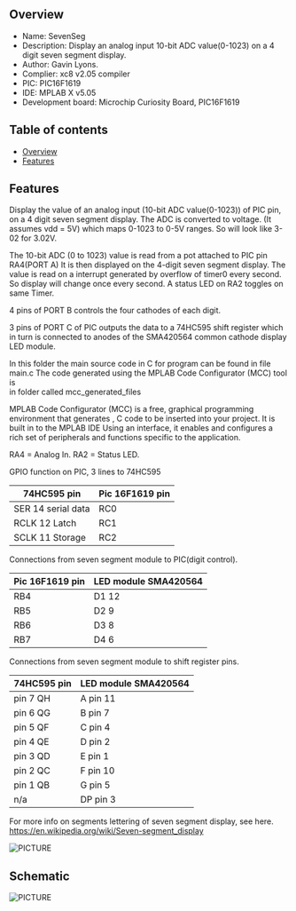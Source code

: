 
Overview
--------------------------------------------
* Name: SevenSeg 
* Description: Display an analog input 10-bit ADC value(0-1023)
on a 4 digit seven segment display.
* Author: Gavin Lyons.
* Complier: xc8 v2.05 compiler
* PIC: PIC16F1619 
* IDE:  MPLAB X v5.05
* Development board: Microchip Curiosity Board, PIC16F1619

Table of contents
---------------------------

  * [Overview](#overview)
  * [Features](#features)

Features
----------------------

Display the value of an analog input (10-bit ADC value(0-1023)) of PIC pin,
on a 4 digit seven segment display. The ADC is converted to voltage.
(It assumes vdd  = 5V) which maps 0-1023 to 0-5V ranges. So will look like 3-02 
for 3.02V.

The 10-bit ADC (0 to 1023) value is read from a pot attached to PIC pin RA4(PORT A)
It is then displayed on the 4-digit seven segment display.
The value is read on a interrupt generated by overflow of timer0 every second.
So display will change once every second.
A status LED on RA2 toggles on same Timer.

4 pins of PORT B controls the four cathodes of each digit.

3 pins of PORT C of PIC outputs the data to a 74HC595 shift register which in 
turn is connected to anodes of the SMA420564 common cathode display LED module.

In this folder the main source code in C for program can be found in file main.c
The code  generated using the MPLAB Code Configurator (MCC) tool is  
 in folder called mcc_generated_files

MPLAB Code Configurator (MCC) is a free, graphical programming environment that generates ,
C code to be inserted into your project. It is built in to the MPLAB IDE
Using an interface, it enables and configures a rich set of 
peripherals and functions specific to the application.

RA4 = Analog In.
RA2 = Status LED.

GPIO function on PIC, 3 lines to 74HC595

| 74HC595 pin  | Pic 16F1619 pin |
| ------ | ------ |
| SER  14 serial data | RC0 |
| RCLK 12 Latch | RC1 |
| SCLK 11 Storage | RC2 |

Connections from seven segment module to PIC(digit control).

| Pic 16F1619 pin  | LED module SMA420564 |
| ------ | ------ |
| RB4  | D1 12 |
| RB5 | D2 9 |
| RB6  | D3 8 |
| RB7  | D4 6 |

Connections from seven segment module to shift register pins.

| 74HC595 pin  | LED module SMA420564 |
| ------ | ------ |
| pin 7 QH | A pin 11 |
| pin 6 QG | B pin 7 |
| pin 5 QF | C pin 4 |
| pin 4 QE | D pin 2|
| pin 3 QD | E pin 1|
| pin 2 QC | F pin 10|
| pin 1 QB | G pin 5 |
| n/a | DP pin 3 |

For more info on segments lettering  of seven segment display, see here.
https://en.wikipedia.org/wiki/Seven-segment_display

![PICTURE](https://github.com/gavinlyonsrepo/pic_16F1619_projects/blob/master/images/7segpinout.png)

Schematic
------------------------

![PICTURE ](https://github.com/gavinlyonsrepo/pic_16F1619_projects/blob/master/images/SevenSeg.png)
